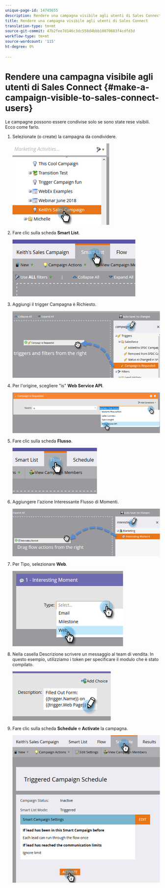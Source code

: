 ```yaml
---
unique-page-id: 14745655
description: Rendere una campagna visibile agli utenti di Sales Connect - Marketo Docs - Documentazione prodotto
title: Rendere una campagna visibile agli utenti di Sales Connect
translation-type: tm+mt
source-git-commit: 47b2fee7d146c3dc558d4bbb10070683f4cdfd3d
workflow-type: tm+mt
source-wordcount: '115'
ht-degree: 0%

---
```



# Rendere una campagna visibile agli utenti di Sales Connect {#make-a-campaign-visible-to-sales-connect-users}

Le campagne possono essere condivise solo se sono state rese visibili. Ecco come farlo.

1. Selezionate (o create) la campagna da condividere.

   ![](assets/one.png)

1. Fare clic sulla scheda **Smart List**.

   ![](assets/two.png)

1. Aggiungi il trigger Campagna è Richiesto.

   ![](assets/three.png)

1. Per l&#39;origine, scegliere &quot;is&quot; **Web Service API**.

   ![](assets/4.png)

1. Fare clic sulla scheda **Flusso**.

   ![](assets/five.png)

1. Aggiungere l&#39;azione Interessante Flusso di Momenti.

   ![](assets/six.png)

1. Per Tipo, selezionare **Web**.

   ![](assets/seven.png)

1. Nella casella Descrizione scrivere un messaggio al team di vendita. In questo esempio, utilizziamo i token per specificare il modulo che è stato compilato.

   ![](assets/eight.png)

1. Fare clic sulla scheda **Schedule** e **Activate** la campagna.

   ![](assets/nine.png)

